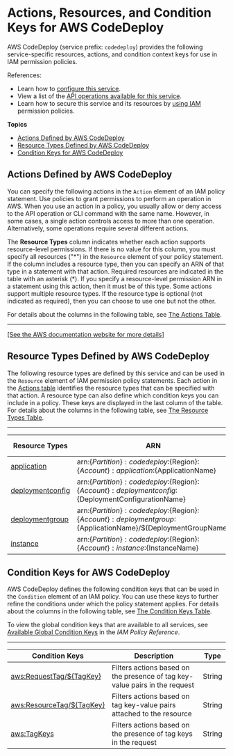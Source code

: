 # Actions, Resources, and Condition Keys for AWS CodeDeploy<a name="list_awscodedeploy"></a>

AWS CodeDeploy \(service prefix: `codedeploy`\) provides the following service\-specific resources, actions, and condition context keys for use in IAM permission policies\.

References:
+ Learn how to [configure this service](https://docs.aws.amazon.com/codedeploy/latest/userguide/)\.
+ View a list of the [API operations available for this service](https://docs.aws.amazon.com/codedeploy/latest/APIReference/)\.
+ Learn how to secure this service and its resources by [using IAM](https://docs.aws.amazon.com/codedeploy/latest/userguide/auth-and-access-control.html) permission policies\.

**Topics**
+ [Actions Defined by AWS CodeDeploy](#awscodedeploy-actions-as-permissions)
+ [Resource Types Defined by AWS CodeDeploy](#awscodedeploy-resources-for-iam-policies)
+ [Condition Keys for AWS CodeDeploy](#awscodedeploy-policy-keys)

## Actions Defined by AWS CodeDeploy<a name="awscodedeploy-actions-as-permissions"></a>

You can specify the following actions in the `Action` element of an IAM policy statement\. Use policies to grant permissions to perform an operation in AWS\. When you use an action in a policy, you usually allow or deny access to the API operation or CLI command with the same name\. However, in some cases, a single action controls access to more than one operation\. Alternatively, some operations require several different actions\.

The **Resource Types** column indicates whether each action supports resource\-level permissions\. If there is no value for this column, you must specify all resources \("\*"\) in the `Resource` element of your policy statement\. If the column includes a resource type, then you can specify an ARN of that type in a statement with that action\. Required resources are indicated in the table with an asterisk \(\*\)\. If you specify a resource\-level permission ARN in a statement using this action, then it must be of this type\. Some actions support multiple resource types\. If the resource type is optional \(not indicated as required\), then you can choose to use one but not the other\.

For details about the columns in the following table, see [The Actions Table](reference_policies_actions-resources-contextkeys.md#actions_table)\.


****  
[\[See the AWS documentation website for more details\]](http://docs.aws.amazon.com/IAM/latest/UserGuide/list_awscodedeploy.html)

## Resource Types Defined by AWS CodeDeploy<a name="awscodedeploy-resources-for-iam-policies"></a>

The following resource types are defined by this service and can be used in the `Resource` element of IAM permission policy statements\. Each action in the [Actions table](#awscodedeploy-actions-as-permissions) identifies the resource types that can be specified with that action\. A resource type can also define which condition keys you can include in a policy\. These keys are displayed in the last column of the table\. For details about the columns in the following table, see [The Resource Types Table](reference_policies_actions-resources-contextkeys.md#resources_table)\.


****  

| Resource Types | ARN | Condition Keys | 
| --- | --- | --- | 
|   [ application ](https://docs.aws.amazon.com/codedeploy/latest/userguide/auth-and-access-control-permissions-reference.html)  |  arn:$\{Partition\}:codedeploy:$\{Region\}:$\{Account\}:application:$\{ApplicationName\}  |  | 
|   [ deploymentconfig ](https://docs.aws.amazon.com/codedeploy/latest/userguide/auth-and-access-control-permissions-reference.html)  |  arn:$\{Partition\}:codedeploy:$\{Region\}:$\{Account\}:deploymentconfig:$\{DeploymentConfigurationName\}  |  | 
|   [ deploymentgroup ](https://docs.aws.amazon.com/codedeploy/latest/userguide/auth-and-access-control-permissions-reference.html)  |  arn:$\{Partition\}:codedeploy:$\{Region\}:$\{Account\}:deploymentgroup:$\{ApplicationName\}/$\{DeploymentGroupName\}  |  | 
|   [ instance ](https://docs.aws.amazon.com/codedeploy/latest/userguide/auth-and-access-control-permissions-reference.html)  |  arn:$\{Partition\}:codedeploy:$\{Region\}:$\{Account\}:instance:$\{InstanceName\}  |  | 

## Condition Keys for AWS CodeDeploy<a name="awscodedeploy-policy-keys"></a>

AWS CodeDeploy defines the following condition keys that can be used in the `Condition` element of an IAM policy\. You can use these keys to further refine the conditions under which the policy statement applies\. For details about the columns in the following table, see [The Condition Keys Table](reference_policies_actions-resources-contextkeys.md#context_keys_table)\.

To view the global condition keys that are available to all services, see [Available Global Condition Keys](reference_policies_condition-keys.html#AvailableKeys) in the *IAM Policy Reference*\.


****  

| Condition Keys | Description | Type | 
| --- | --- | --- | 
|   [ aws:RequestTag/$\{TagKey\} ](https://docs.aws.amazon.com/IAM/latest/UserGuide/reference_policies_condition-keys.html#condition-keys-requesttag)  | Filters actions based on the presence of tag key\-value pairs in the request | String | 
|   [ aws:ResourceTag/$\{TagKey\} ](https://docs.aws.amazon.com/IAM/latest/UserGuide/reference_policies_condition-keys.html#condition-keys-resourcetag)  | Filters actions based on tag key\-value pairs attached to the resource | String | 
|   [ aws:TagKeys ](https://docs.aws.amazon.com/IAM/latest/UserGuide/reference_policies_condition-keys.html#condition-keys-tagkeys)  | Filters actions based on the presence of tag keys in the request | String | 